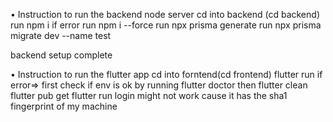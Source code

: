 • Instruction to run the backend node server
cd into backend (cd backend)
run npm i if error run npm i --force
run npx prisma generate
run npx prisma migrate dev --name test

backend setup complete

• Instruction to run the flutter app
cd into forntend(cd frontend)
flutter run
if error=> first check if env is ok by running flutter doctor
then flutter clean
flutter pub get
flutter run
login might not work cause it has the sha1 fingerprint of my machine

